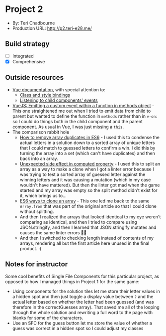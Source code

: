 # Project 2
+ By: Teri Chadbourne
+ Production URL: <http://p2.teri-e28.me/>

## Build strategy
+ [ ] Integrated
+ [x] Comprehensive

## Outside resources
- [Vue documentation](https://vuejs.org/v2/guide/), with special attention to:
   - [Class and style bindings](https://vuejs.org/v2/guide/class-and-style.html)
   - [Listening to child components' events](https://vuejs.org/v2/guide/components.html#Listening-to-Child-Components-Events)
- [VueJS: Emitting a custom event within a function in methods object](https://forum.vuejs.org/t/vuejs-emitting-a-custom-event-within-a-function-in-methods-object/22577) - This one straightened me out when I tried to emit data from child to parent but wanted to define the function in `methods` rather than in `v-on:` so I could do things both in the child component and the parent component. As usual in Vue, I was just missing a `this`.
- The comparison rabbit hole
   - [How to remove array duplicates in ES6](https://medium.com/dailyjs/how-to-remove-array-duplicates-in-es6-5daa8789641c) - I used this to condense the actual letters in a solution down to a sorted array of unique letters that I could match to guessed letters to confirm a win. I did this by turning the array into a set (which can't have duplicates) and then back into an array.
   - [Unexpected side effect in computed property](https://stackoverflow.com/questions/49869081/unexpected-side-effect-in-computed-property) - I used this to split an array as a way to make a clone when I got a linter error because I was trying to test a sorted array of guessed letter against the winning letters and it was causing a mutation (which in my case wouldn't have mattered). But then the linter got mad when the game started and my array was empty so the split method didn't exist for it, which brings us to...
   - [ES6 ways to clone an array](https://www.samanthaming.com/tidbits/35-es6-way-to-clone-an-array) - This one led me back to the same `Array.from` that was part of the original article so that I could clone without splitting.
   - And then I realized the arrays that looked identical to my eye weren't comparing as identical, and then I tried to compare using JSON.stringify, and then I learned that JSON.stringify mutates and causes the same linter errors 🤦‍♀️
  - And then I switched to checking length instead of contents of my arrays, rendering all but the first article here unused in the final product. :) 

## Notes for instructor
Some cool benefits of Single File Components for this particular project, as opposed to how I managed things in Project 1 for the same game:
- Using components for the solution tiles let me store their letter values in a hidden spot and then just toggle a display value between `?` and the actual letter based on whether the letter had been guessed (and was therefore in the correctGuesses array). That saved me all of the looping through the whole solution and rewriting a full word to the page with blanks for some of the characters.
- Use an SFC for the guess button let me store the value of whether a guess was correct in a hidden spot so I could adjust my classes
